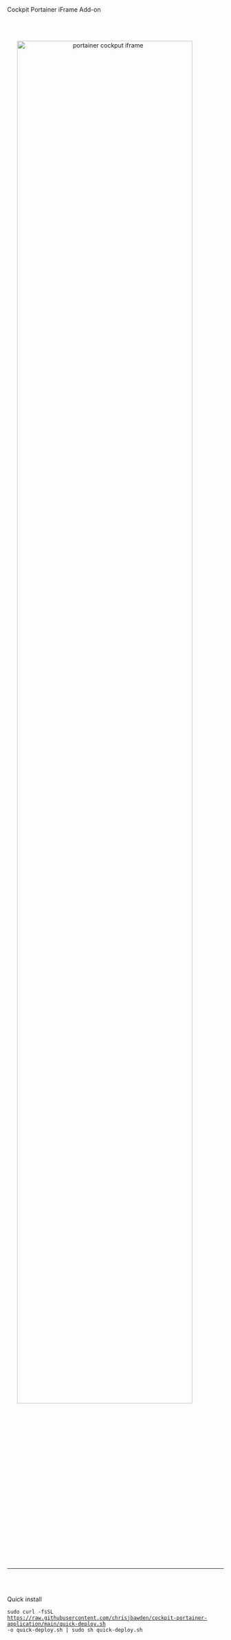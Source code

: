<div style="margin: auto;"><h2></h2>Cockpit Portainer iFrame Add-on<h2></h2></div>
<br>
<br>
<img src="https://github.com/chrisjbawden/cockpit-portainer-application/blob/main/misc/Image%20001%20-%202024010658.png?raw=true" alt="portainer cockput iframe" style="width: 90%; text-align: center;">

<br>
<br>
<hr>
<br>
<br>

Quick install

<code>sudo curl -fsSL https://raw.githubusercontent.com/chrisjbawden/cockpit-portainer-application/main/quick-deploy.sh -o quick-deploy.sh | sudo sh quick-deploy.sh</code>

<br>
<br>

